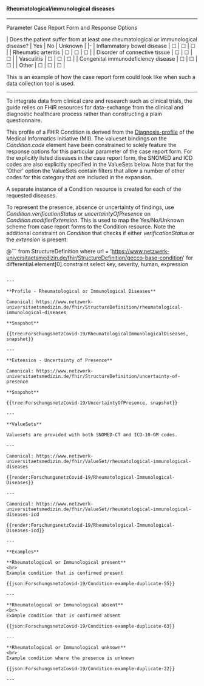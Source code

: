 #### Rheumatological/immunological diseases

---

Parameter Case Report Form and Response Options 

| Does the patient suffer from at least one rheumatological or immunological disease? | Yes | No | Unknown |
|-
| Inflammatory bowel disease | &#9744; | &#9744; | &#9744; | 
| Rheumatic arteritis | &#9744; | &#9744; | &#9744; | 
| Disorder of connective tissue | &#9744; | &#9744; | &#9744; | 
| Vasculitis | &#9744; | &#9744; | &#9744; | 
| Congenital immunodeficiency disease | &#9744; | &#9744; | &#9744; | 
| Other | &#9744; | &#9744; | &#9744; |  

This is an example of how the case report form could look like when such a data collection tool is used.

---

To integrate data from clinical care and research such as clinical trials, the guide relies on FHIR resources for data-exchange from the clinical and diagnostic healthcare process rather than constructing a plain questionnaire.

This profile of a FHIR Condition is derived from the [Diagnosis-profile](https://simplifier.net/medizininformatikinitiative-moduldiagnosen/diagnose) of the Medical Informatics Initiative (MII). The valueset bindings on the *Condition.code* element have been constrained to solely feature the response options for this particular parameter of the case report form. For the explicitly listed diseases in the case report form, the SNOMED and ICD codes are also explicitly specified in the ValueSets below. Note that for the 'Other' option the ValueSets contain filters that allow a number of other codes for this category that are included in the expansion.

A separate instance of a Condition resource is created for each of the requested diseases.

To represent the presence, absence or uncertainty of findings, use *Condition.verificationStatus* or *uncertaintyOfPresence* on *Condition.modifierExtension*. This is used to map the Yes/No/Unknown scheme from case report forms to the Condition resource. Note the additional constraint on *Condition* that checks if either *verificationStatus* or the *extension* is present:
<br> 

@```
from StructureDefinition 
where url = 'https://www.netzwerk-universitaetsmedizin.de/fhir/StructureDefinition/gecco-base-condition'
for differential.element[0].constraint select
    key,
    severity,
    human,
    expression
```

---

**Profile - Rheumatological or Immunological Diseases**

Canonical: https://www.netzwerk-universitaetsmedizin.de/fhir/StructureDefinition/rheumatological-immunological-diseases

**Snapshot**

{{tree:ForschungsnetzCovid-19/RheumatologicalImmunologicalDiseases, snapshot}}

---

**Extension - Uncertainty of Presence**

Canonical: https://www.netzwerk-universitaetsmedizin.de/fhir/StructureDefinition/uncertainty-of-presence

**Snapshot**

{{tree:ForschungsnetzCovid-19/UncertaintyOfPresence, snapshot}}

---

**ValueSets**

Valuesets are provided with both SNOMED-CT and ICD-10-GM codes.

---

Canonical: https://www.netzwerk-universitaetsmedizin.de/fhir/ValueSet/rheumatological-immunological-diseases

{{render:ForschungsnetzCovid-19/Rheumatological-Immunological-Diseases}}

---

Canonical: https://www.netzwerk-universitaetsmedizin.de/fhir/ValueSet/rheumatological-immunological-diseases-icd

{{render:ForschungsnetzCovid-19/Rheumatological-Immunological-Diseases-icd}}

---

**Examples**

**Rheumatological or Immunological present**
<br>
Example condition that is confirmed present 

{{json:ForschungsnetzCovid-19/Condition-example-duplicate-55}} 

---

**Rheumatological or Immunological absent**
<br>
Example condition that is confirmed absent

{{json:ForschungsnetzCovid-19/Condition-example-duplicate-63}} 

---

**Rheumatological or Immunological unknown**
<br>
Example condition where the presence is unknown

{{json:ForschungsnetzCovid-19/Condition-example-duplicate-22}} 

---